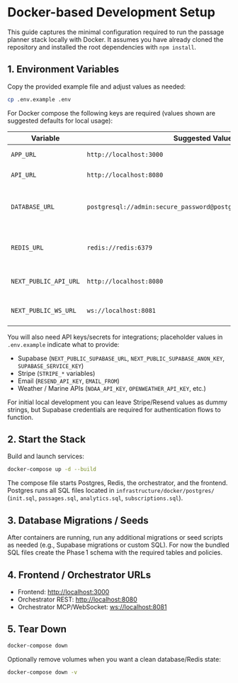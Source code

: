 # Docker-based Development Setup

This guide captures the minimal configuration required to run the passage planner stack locally with Docker. It assumes you have already cloned the repository and installed the root dependencies with `npm install`.

## 1. Environment Variables

Copy the provided example file and adjust values as needed:

```bash
cp .env.example .env
```

For Docker compose the following keys are required (values shown are suggested defaults for local usage):

| Variable | Suggested Value | Notes |
| --- | --- | --- |
| `APP_URL` | `http://localhost:3000` | Frontend base URL |
| `API_URL` | `http://localhost:8080` | Orchestrator HTTP URL |
| `DATABASE_URL` | `postgresql://admin:secure_password@postgres:5432/passage_planner` | Reuses credentials defined in `docker-compose.yml` |
| `REDIS_URL` | `redis://redis:6379` | Points to the compose Redis service |
| `NEXT_PUBLIC_API_URL` | `http://localhost:8080` | Passed into the frontend build |
| `NEXT_PUBLIC_WS_URL` | `ws://localhost:8081` | WebSocket endpoint for orchestrator |

You will also need API keys/secrets for integrations; placeholder values in `.env.example` indicate what to provide:

- Supabase (`NEXT_PUBLIC_SUPABASE_URL`, `NEXT_PUBLIC_SUPABASE_ANON_KEY`, `SUPABASE_SERVICE_KEY`)
- Stripe (`STRIPE_*` variables)
- Email (`RESEND_API_KEY`, `EMAIL_FROM`)
- Weather / Marine APIs (`NOAA_API_KEY`, `OPENWEATHER_API_KEY`, etc.)

For initial local development you can leave Stripe/Resend values as dummy strings, but Supabase credentials are required for authentication flows to function.

## 2. Start the Stack

Build and launch services:

```bash
docker-compose up -d --build
```

The compose file starts Postgres, Redis, the orchestrator, and the frontend. Postgres runs all SQL files located in `infrastructure/docker/postgres/` (`init.sql`, `passages.sql`, `analytics.sql`, `subscriptions.sql`).

## 3. Database Migrations / Seeds

After containers are running, run any additional migrations or seed scripts as needed (e.g., Supabase migrations or custom SQL). For now the bundled SQL files create the Phase 1 schema with the required tables and policies.

## 4. Frontend / Orchestrator URLs

- Frontend: <http://localhost:3000>
- Orchestrator REST: <http://localhost:8080>
- Orchestrator MCP/WebSocket: <ws://localhost:8081>

## 5. Tear Down

```bash
docker-compose down
```

Optionally remove volumes when you want a clean database/Redis state:

```bash
docker-compose down -v
```

